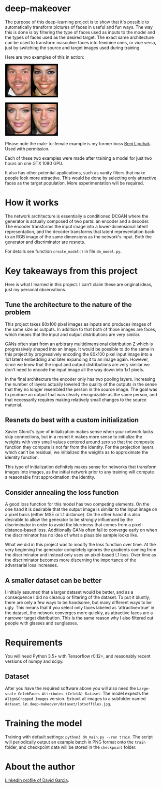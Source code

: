 # deep-makeover

The purpose of this deep-learning project is to show that it's possible to automatically transform pictures of faces in useful and fun ways. The way this is done is by filtering the type of faces used as inputs to the model and the types of faces used as the desired target. The exact same architecture can be used to transform masculine faces into feminine ones, or vice versa, just by switching the source and target images used during training.

Here are two examples of this in action:

![Example male to female transformation](images/example_male_to_female.jpg)

![Example female to male](images/example_female_to_male.jpg)

Please note the male-to-female example is my former boss [Benj Lipchak](http://www.charitocracy.org). Used with permission.

Each of these two examples were made after training a model for just two hours on one GTX 1080 GPU.

It also has other potential applications, such as vanity filters that make people look more attractive. This would be done by selecting only attractive faces as the target population. More experimentation will be required.


# How it works

The network architecture is essentially a conditioned DCGAN where the generator is actually composed of two parts: an encoder and a decoder. The encoder transforms the input image into a lower-dimensional latent representation, and the decoder transforms that latent representation back to an RGB image of the same dimensions as the network's input. Both the generator and discriminator are resnets.

For details see function `create_model()` in file `dm_model.py`.


# Key takeaways from this project

Here is what I learned in this project. I can't claim these are original ideas, just my personal observations.

## Tune the architecture to the nature of the problem

This project takes 80x100 pixel images as inputs and produces images of the same size as outputs. In addition to that both of those images are faces, which means that the input and output distributions are very similar.

GANs often start from an arbitrary multidimensional distribution Z which is progressively shaped into an image. It would be possible to do the same in this project by progressively encoding the 80x100 pixel input image into a 1x1 latent embedding and later expanding it to an image again. However, since we know that the input and output distributions are very similar we don't need to encode the input image all the way down into 1x1 pixels.

In the final architecture the encoder only has two pooling layers. Increasing the number of layers actually lowered the quality of the outputs in the sense that they no longer resembled the person in the source image. The goal was to produce an output that was clearly recognizable as the same person, and that necessarily requires making relatively small changes to the source material.

## Resnets do best with a custom initialization

Xavier Glorot's type of initialization makes sense when your network lacks skip connections, but in a resnet it makes more sense to initialize the weights with very small values centered around zero so that the composite function they compute is not far from the identity.  For the projection layers, which can't be residual, we initialized the weights as to approximate the identity function.

This type of initialization definitely makes sense for networks that transform images into images, as the initial network prior to any training will compute a reasonable first approximation: the identity.

## Consider annealing the loss function

A good loss function for this model has two competing elements. On the one hand it is desirable that the output image is similar to the input image on a pixel basis (either MSE or L1 distance). On the other hand it is also desirable to allow the generator to be strongly influenced by the discriminator in order to avoid the blurriness that comes from a pixel-distance-based loss. Additionally GANs often fail to converge early on when the discriminator has no idea of what a plausible sample looks like.

What we did in this project was to modify the loss function over time. At the very beginning the generator completely ignores the gradients coming from the discriminator and instead only uses an pixel-based L1 loss. Over time as the discriminator becomes more discerning the importance of the adversarial loss increases.

## A smaller dataset can be better

I initially assumed that a larger dataset would be better, and as a consequence I did no cleanup or filtering of the dataset. To put it bluntly, there are only a few ways to be handsome, but many different ways to be ugly. This means that if you select only faces labeled as 'attractive=true' in the dataset, the network converges more quickly, as attractive faces are a narrower target distribution. This is the same reason why I also filtered out people with glasses and sunglasses.


# Requirements

You will need Python 3.5+ with Tensorflow r0.12+, and reasonably recent versions of numpy and scipy.


## Dataset

After you have the required software above you will also need the `Large-scale CelebFaces Attributes (CelebA) Dataset`. The model expects the `Align&Cropped Images` version. Extract all images to a subfolder named `dataset`. I.e. `deep-makeover/dataset/lotsoffiles.jpg`.


# Training the model

Training with default settings: `python3 dm_main.py --run train`. The script will periodically output an example batch in PNG format onto the `train` folder, and checkpoint data will be stored in the `checkpoint` folder.

# About the author

[LinkedIn profile of David Garcia](https://ca.linkedin.com/in/david-garcia-70913311).
